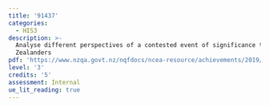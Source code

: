 ```yaml
---
title: '91437'
categories:
  - HIS3
description: >-
  Analyse different perspectives of a contested event of significance to New
  Zealanders
pdf: 'https://www.nzqa.govt.nz/nqfdocs/ncea-resource/achievements/2019/as91437.pdf'
level: '3'
credits: '5'
assessment: Internal
ue_lit_reading: true
---
```


